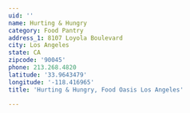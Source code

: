 ```yaml
---
uid: ''
name: Hurting & Hungry
category: Food Pantry
address_1: 8107 Loyola Boulevard
city: Los Angeles
state: CA
zipcode: '90045'
phone: 213.268.4820
latitude: '33.9643479'
longitude: '-118.416965'
title: 'Hurting & Hungry, Food Oasis Los Angeles'

---
```

